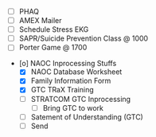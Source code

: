 * [ ] PHAQ
* [ ] AMEX Mailer
* [ ] Schedule Stress EKG
* [ ] SAPR/Suicide Prevention Class @ 1000
* [ ] Porter Game @ 1700
* [o] NAOC Inprocessing Stuffs
  * [X] NAOC Database Worksheet
  * [X] Family Information Form
  * [X] GTC TRaX Training
  * [ ] STRATCOM GTC Inprocessing
    * [ ] Bring GTC to work
  * [ ] Satement of Understanding (GTC)
  * [ ] Send
